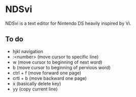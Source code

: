 
# NDSvi

NDSvi is a text editor for Nintendo DS heavily inspired by Vi.

## To do

- hjkl navigation
- :&lt;number&gt; (move cursor to specific line)
- w (move cursor to beginning of next word)
- b (move cursor to beginning of pervious word)
- ctrl + f (move forward one page)
- crtl + b (move backward one page)
- x (basically delete key)
- yy (copy current line)
